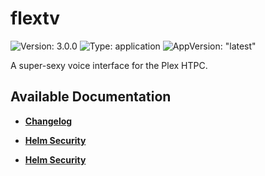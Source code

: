 # flextv

![Version: 3.0.0](https://img.shields.io/badge/Version-3.0.0-informational?style=flat-square) ![Type: application](https://img.shields.io/badge/Type-application-informational?style=flat-square) ![AppVersion: "latest"](https://img.shields.io/badge/AppVersion-"latest"-informational?style=flat-square)

A super-sexy voice interface for the Plex HTPC.

## Available Documentation

- [**Changelog**](CHANGELOG)

- [**Helm Security**](container-security)

- [**Helm Security**](helm-security)


